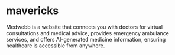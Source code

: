 # mavericks
Medwebb is a website that connects you with doctors for virtual consultations and medical advice, provides emergency ambulance services, and offers AI-generated medicine information, ensuring healthcare is accessible from anywhere.
